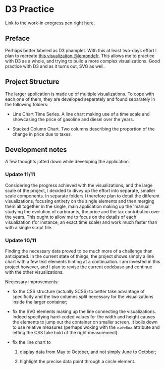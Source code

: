 # D3 Practice

Link to the work-in-progress pen right [here](https://codepen.io/borntofrappe/full/YRGGWY/).

## Preface

Perhaps better labeled as D3 phamplet. With this at least two-days effort I plan to recreate [this visualization @lemondefr](https://www.lemonde.fr/les-decodeurs/article/2018/11/09/petit-manuel-a-lire-avant-de-debattre-de-la-hausse-des-prix-du-carburant_5381196_4355770.html). This allows me to practice with D3 as a whole, and trying to build a more complex visualizations. Good practice with D3 and as it turns out, SVG as well.

## Project Structure

The larger application is made up of multiple visualizations. To cope with each one of them, they are developed separately and found separately in the following folders:

- Line Chart Time Series. A line chart making use of a time scale and showcasing the price of gasoline and diesel over the years.

- Stacked Column Chart. Two columns describing the proportion of the change in price due to taxes.

## Development notes

A few thoughts jotted down while developing the application.

### Update 11/11

Considering the progress achieved with the visualizations, and the large scale of the project, I decided to divvy up the effort into separate, smaller scale components. In separate folders I therefore plan to detail the different visualizations, focusing entirety on the single elements and then merging them all together in the single, main application making up the 'manual' studying the evolution of carburants, the price and the tax contribution over the years. This ought to allow me to focus on the details of each visualization (for instance, an exact time scale) and work much faster than with a single script file.

### Update 10/11

Finding the necessary data proved to be much more of a challenge than anticipated. In the current state of things, the project shows simply a line chart with a few text elements hinting at a continuation. I am invested in this project however, and I plan to revise the current codebase and continue with the other visualizations.

Necessary improvements:

- fix the CSS structure (actually SCSS) to better take advantage of specificity and the two columns split necessary for the visualizations inside the larger container;

- fix the SVG elements making up the line connecting the visualizations. Indeed specifying hard-coded values for the width and height causes the elements to jump out the container on smaller screen. It boils down to use relative measures (perhaps woking with the `viewBox` attribute and letting the CSS take hold of the right measurement).

- fix the line chart to

  1. display data from May to October, and not simply June to October;

  1. highlight the precise data point through a circle element.
